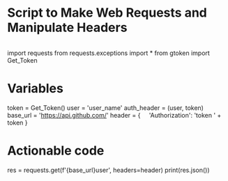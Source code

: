 # Script to Make Web Requests and Manipulate Headers
```Python
```
import requests
from requests.exceptions import *
from gtoken import Get_Token

# Variables

token = Get_Token()
user = 'user_name'
auth_header = (user, token)
base_url = 'https://api.github.com/'
header = {
    'Authorization': 'token ' + token
}

# Actionable code
res = requests.get(f'{base_url}user', headers=header)
print(res.json())
```